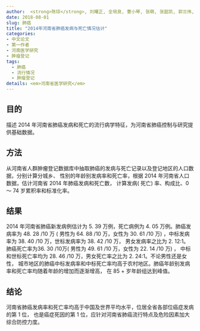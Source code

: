 ```yaml
---
author:  <strong>陈琼</strong>, 刘曙正, 全培良, 曹小琴, 张萌, 张韶凯, 郭兰伟, 孙喜斌    
date: 2018-08-01
slug: 肺癌
title: "2014年河南省肺癌发病与死亡情况估计"
categories: 
- 中文论文
- 第一作者
- 河南医学研究
- 肿瘤登记
tags:
  - 肺癌
  - 流行情况
  - 肿瘤登记
details: <em>河南省医学研究</em>
---
```


## 目的  
描述 2014 年河南省肺癌发病和死亡的流行病学特征，为河南省肺癌控制与研究提供基础数据。

## 方法  
从河南省人群肿瘤登记数据库中抽取肺癌的发病与死亡记录以及登记地区的人口数据，分别计算分城乡、
性别的年龄别发病率和死亡率，根据 2014 年河南省人口数据，估计河南省 2014 年肺癌发病和死亡数，
计算发病( 死亡) 率、构成比、0 ～ 74 岁累积率和标准化率。

## 结果  
2014 年河南省肺癌新发病例估计为 5. 39 万例，死亡病例为 4. 05 万例。肺癌发病率为 48. 28 /10 万
( 男性为 64. 88 /10 万，女性为 30. 61 /10 万) ，中标发病率为 38. 40 /10 万，世标发病率为 38. 42 /10 万，
男女发病率之比为 2. 12∶1。肺癌死亡率为36. 30 /10万( 男性为 49. 61 /10 万，女性为 22. 14 /10 万) ，
中标和世标死亡率均为 28. 46 /10 万，男女死亡率之比为 2. 24∶1。不论男性还是女性，
城市地区的肺癌中标发病率和中标死亡率均高于农村地区。肺癌年龄别发病率和死亡率均随着年龄的增加而逐渐增高，
在 85 + 岁年龄组达到峰值。

## 结论  
河南省肺癌发病率和死亡率均高于中国及世界平均水平，位居全省各部位癌症发病的第 1 位，
也是癌症死因的第 1 位，应针对河南省肺癌流行特点及危险因素加大综合防控力度。